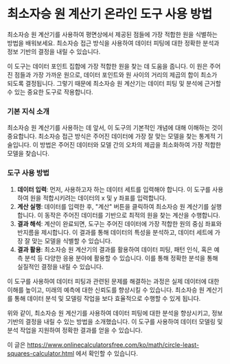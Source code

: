 최소자승 원 계산기 온라인 도구 사용 방법
=======================

최소자승 원 계산기를 사용하여 평면상에서 제공된 점들에 가장 적합한 원을 식별하는 방법을 배워보세요. 최소자승 접근 방식을 사용하여 데이터 피팅에 대한 정확한 분석과 정보 기반의 결정을 내릴 수 있습니다.

이 도구는 데이터 포인트 집합에 가장 적합한 원을 찾는 데 도움을 줍니다. 이 원은 주어진 점들과 가장 가까운 원으로, 데이터 포인트와 원 사이의 거리의 제곱의 합이 최소가 되도록 결정됩니다. 그렇기 때문에 최소자승 원 계산기는 데이터 피팅 및 분석에 근거할 수 있는 중요한 도구로 작용합니다.

### 기본 지식 소개

최소자승 원 계산기를 사용하는 데 앞서, 이 도구의 기본적인 개념에 대해 이해하는 것이 중요합니다. 최소자승 접근 방식은 주어진 데이터에 가장 잘 맞는 모델을 찾는 통계적 기술입니다. 이 방법은 주어진 데이터와 모델 간의 오차의 제곱을 최소화하여 가장 적합한 모델을 찾습니다.

### 도구 사용 방법

1. **데이터 입력**: 먼저, 사용하고자 하는 데이터 세트를 입력해야 합니다. 이 도구를 사용하여 원을 적합시키려는 데이터의 x 및 y 좌표를 입력합니다.
2. **계산 실행**: 데이터를 입력한 후, "계산" 버튼을 클릭하여 최소자승 원 계산기를 실행합니다. 이 동작은 주어진 데이터를 기반으로 최적의 원을 찾는 계산을 수행합니다.
3. **결과 해석**: 계산이 완료되면, 도구는 주어진 데이터에 가장 적합한 원의 중심 좌표와 반지름을 제시합니다. 이 결과를 통해 데이터의 특성을 분석하고, 데이터 세트에 가장 잘 맞는 모델을 식별할 수 있습니다.
4. **결과 활용**: 최소자승 원 계산기의 결과를 활용하여 데이터 피팅, 패턴 인식, 혹은 예측 분석 등 다양한 응용 분야에 활용할 수 있습니다. 이를 통해 정확한 분석을 통해 실질적인 결정을 내릴 수 있습니다.

이 도구를 사용하여 데이터 피팅과 관련된 문제를 해결하는 과정은 실제 데이터에 대한 이해를 높이고, 미래의 예측에 대한 신뢰도를 향상시킬 수 있습니다. 최소자승 원 계산기를 통해 데이터 분석 및 모델링 작업을 보다 효율적으로 수행할 수 있게 됩니다.

위와 같이, 최소자승 원 계산기를 사용하여 데이터 피팅에 대한 분석을 향상시키고, 정보 기반의 결정을 내릴 수 있는 방법을 소개했습니다. 이 도구를 사용하여 데이터 모델링 및 분석 작업을 지원하여 정확한 결과를 얻을 수 있습니다.

이 글은 <https://www.onlinecalculatorsfree.com/ko/math/circle-least-squares-calculator.html> 에서 확인할 수 있습니다.